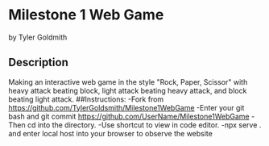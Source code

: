 # Milestone 1 Web Game
by Tyler Goldmith

## Description
Making an interactive web game in the style "Rock, Paper, Scissor" with heavy attack beating block, light attack beating heavy attack, and block beating light attack.
##Instructions:
-Fork from https://github.com/TylerGoldsmith/Milestone1WebGame 
-Enter your git bash and git commit https://github.com/UserName/Milestone1WebGame 
-Then cd into the directory. 
-Use shortcut to view in code editor. 
-npx serve . and enter local host into your browser to observe the website
